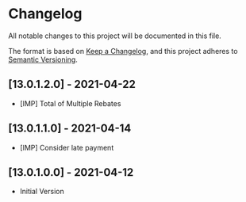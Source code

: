 # Changelog

All notable changes to this project will be documented in this file.

The format is based on [Keep a Changelog](https://keepachangelog.com/en/1.0.0/),
and this project adheres to [Semantic Versioning](https://semver.org/spec/v2.0.0.html).

## [13.0.1.2.0] - 2021-04-22

- [IMP] Total of Multiple Rebates

## [13.0.1.1.0] - 2021-04-14

- [IMP] Consider late payment

## [13.0.1.0.0] - 2021-04-12

- Initial Version

